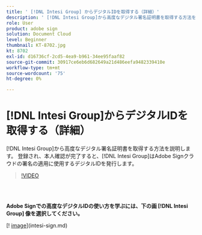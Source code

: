 ```yaml
---
title: ' [!DNL Intesi Group] からデジタルIDを取得する（詳細）'
description: ' [!DNL Intesi Group]から高度なデジタル署名証明書を取得する方法を説明します'
role: User
product: adobe sign
solution: Document Cloud
level: Beginner
thumbnail: KT-8702.jpg
kt: 8702
exl-id: d16736cf-2cd5-4ea9-b961-34ee95faaf82
source-git-commit: 30917ce6eb6d682649a21d486eefa9482339410e
workflow-type: tm+mt
source-wordcount: '75'
ht-degree: 0%

---
```


# [!DNL Intesi Group]からデジタルIDを取得する（詳細）

[!DNL Intesi Group]から高度なデジタル署名証明書を取得する方法を説明します。 登録され、本人確認が完了すると、[!DNL Intesi Group]はAdobe Signクラウドの署名の適用に使用するデジタルIDを発行します。

>[!VIDEO](https://video.tv.adobe.com/v/337065?hidetitle=true)

<br> 

**Adobe Signでの高度なデジタルIDの使い方を学ぶには、下の画 [!DNL Intesi Group] 像を選択してください。**

[! [image](assets/IntesiSign_400.png)](intesi-sign.md)
